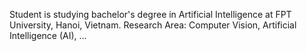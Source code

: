Student is studying bachelor's degree in Artificial Intelligence at FPT University, Hanoi, Vietnam. Research Area: Computer Vision, Artificial Intelligence (AI), ...
